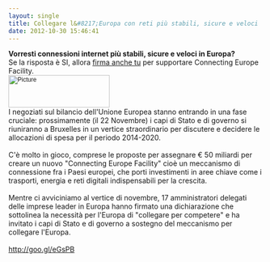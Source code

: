 ```yaml
---
layout: single
title: Collegare l&#8217;Europa con reti più stabili, sicure e veloci
date: 2012-10-30 15:46:41
---
```

<div class="posterous_autopost"><b>Vorresti connessioni internet più stabili, sicure e veloci in Europa? </b>
<div>Se la risposta è SI, allora <a href="http://ec.europa.eu/commission_2010-2014/kallas/connecting-europe-facility/index_en.htm">firma anche tu</a> per supportare Connecting Europe Facility.&nbsp;
<div>
<div style="margin: 0px; font-size: 12px; font-family: Helvetica;">
<div class="p_embed p_image_embed"><img src="http://getfile8.posterous.com/getfile/files.posterous.com/bmenicucci/HMFOaykMVArlEKD8OgYxrbJT0sI2MSox8KiycH8IWJBaiaaFtEhpexvxpxvq/picture.cfm" alt="Picture" width="200" height="64" /></div>
</div>
</div>
<div>I negoziati sul bilancio dell'Unione Europea stanno entrando in una fase cruciale: prossimamente (il 22 Novembre) i capi di Stato e di governo si riuniranno a Bruxelles in un vertice straordinario per discutere e decidere le allocazioni di spesa per il periodo 2014-2020.</div>
&nbsp;
<div>C'è molto in gioco, comprese le proposte per assegnare € 50 miliardi per creare un nuovo "Connecting Europe Facility" cioè un meccanismo di connessione fra i Paesi europei, che porti investimenti in aree chiave come i trasporti, energia e reti digitali indispensabili per la crescita.</div>
&nbsp;
<div>Mentre ci avviciniamo al vertice di novembre, 17 amministratori delegati delle imprese leader in Europa hanno firmato una dichiarazione che sottolinea la necessità per l'Europa di "collegare per competere" e ​​ha invitato i capi di Stato e di governo a sostegno del meccanismo per collegare l'Europa.</div>
&nbsp;
<div><a href="http://goo.gl/eGsPB">http://goo.gl/eGsPB</a></div>
</div>
</div>